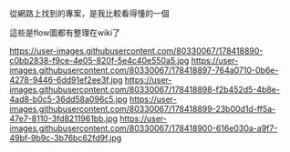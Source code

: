 從網路上找到的專案，是我比較看得懂的一個

這些是flow圖都有整理在wiki了

https://user-images.githubusercontent.com/80330067/178418890-c0bb2838-f9ce-4e05-820f-5e4c40e550a5.jpg
https://user-images.githubusercontent.com/80330067/178418897-764a0710-0b6e-4278-9446-6dd91ef2ee3f.jpg
https://user-images.githubusercontent.com/80330067/178418898-f2b452d5-4b8e-4ad8-b0c5-36dd58a096c5.jpg
https://user-images.githubusercontent.com/80330067/178418899-23b00d1d-ff5a-47e7-8110-3fd8211961bb.jpg
https://user-images.githubusercontent.com/80330067/178418900-616e030a-a9f7-49bf-9b9c-3b76bc62fd9f.jpg
